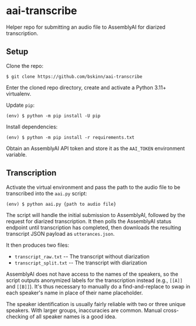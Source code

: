 # aai-transcribe

Helper repo for submitting an audio file to AssemblyAI for
diarized transcription.

## Setup

Clone the repo:

```
$ git clone https://github.com/bskinn/aai-transcribe
```

Enter the cloned repo directory, create and activate a Python 3.11+ virtualenv.

Update `pip`:

```
(env) $ python -m pip install -U pip
```

Install dependencies:

```
(env) $ python -m pip install -r requirements.txt
```

Obtain an AssemblyAI API token and store it as the `AAI_TOKEN`
environment variable.


## Transcription

Activate the virtual environment and pass the path to the audio file to be
transcribed into the `aai.py` script:

```
(env) $ python aai.py {path to audio file}
```

The script will handle the initial submission to AssemblyAI, followed by
the request for diarized transcription. It then polls the AssemblyAI
status endpoint until transcription has completed, then downloads the
resulting transcript JSON payload as `utterances.json`.

It then produces two files:

- `transcript_raw.txt` -- The transcript without diarization
- `transcript_split.txt` -- The transcript with diarization

AssemblyAI does not have access to the names of the speakers, so the script outputs
anonymized labels for the transcription instead (e.g., `[[A]]` and `[[B]]`). It's thus
necessary to manually do a find-and-replace to swap in each speaker's name in place
of their name placeholder.

The speaker identification is usually fairly reliable with two or three unique speakers.
With larger groups, inaccuracies are common. Manual cross-checking of all speaker names
is a good idea.
